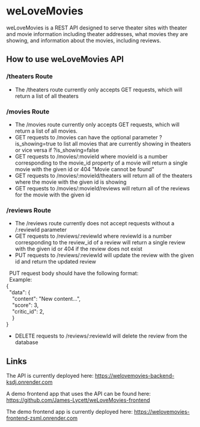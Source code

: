 # weLoveMovies
weLoveMovies is a REST API designed to serve theater sites with theater and movie information including theater addresses, what movies they are showing, and information about the movies, including reviews.

## How to use weLoveMovies API
### /theaters Route
- The /theaters route currently only accepts GET requests, which will return a list of all theaters

### /movies Route
- The /movies route currently only accepts GET requests, which will return a list of all movies.<br>
- GET requests to /movies can have the optional parameter ?is_showing=true to list all movies that are currently showing in theaters or vice versa if ?is_showing=false<br>
- GET requests to /movies/:movieId where movieId is a number corresponding to the movie_id property of a movie will return a single movie with the given id or 404 "Movie cannot be found"<br>
- GET requests to /movies/:movieId/theaters will return all of the theaters where the movie with the given id is showing<br>
- GET requests to /movies/:movieId/reviews will return all of the reviews for the movie with the given id<br>

### /reviews Route
- The /reviews route currently does not accept requests without a /:reviewId parameter<br>
- GET requests to /reviews/:reviewId where reviewId is a number corresponding to the review_id of a review will return a single review with the given id or 404 if the review does not exist<br>
- PUT requests to /reviews/:reviewId will update the review with the given id and return the updated review<br>

&nbsp;&nbsp;PUT request body should have the following format:<br>
&nbsp;&nbsp;Example:
&nbsp;&nbsp;<br>{
 &nbsp;&nbsp;<br>&nbsp;&nbsp;"data": {
    &nbsp;&nbsp;<br>&nbsp;&nbsp;&nbsp;&nbsp;"content": "New content...",
    &nbsp;&nbsp;<br>&nbsp;&nbsp;&nbsp;&nbsp;"score": 3,
    &nbsp;&nbsp;<br>&nbsp;&nbsp;&nbsp;&nbsp;"critic_id": 2,   
  &nbsp;&nbsp;&nbsp;&nbsp;}
&nbsp;&nbsp;<br>}

- DELETE requests to /reviews/:reviewId will delete the review from the database<br>

## Links
The API is currently deployed here: https://welovemovies-backend-ksdj.onrender.com

A demo frontend app that uses the API can be found here: https://github.com/James-Lycett/weLoveMovies-frontend

The demo frontend app is currently deployed here: https://welovemovies-frontend-zsml.onrender.com

